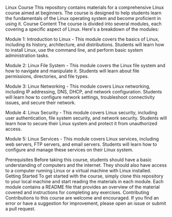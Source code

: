 Linux Course
This repository contains materials for a comprehensive Linux course aimed at beginners. The course is designed to help students learn the fundamentals of the Linux operating system and become proficient in using it.
Course Content
The course is divided into several modules, each covering a specific aspect of Linux. Here's a breakdown of the modules:


Module 1: Introduction to Linux - This module covers the basics of Linux, including its history, architecture, and distributions. Students will learn how to install Linux, use the command line, and perform basic system administration tasks.


Module 2: Linux File System - This module covers the Linux file system and how to navigate and manipulate it. Students will learn about file permissions, directories, and file types.


Module 3: Linux Networking - This module covers Linux networking, including IP addressing, DNS, DHCP, and network configuration. Students will learn how to configure network settings, troubleshoot connectivity issues, and secure their network.


Module 4: Linux Security - This module covers Linux security, including user authentication, file system security, and network security. Students will learn how to secure their Linux system and protect it from unauthorized access.


Module 5: Linux Services - This module covers Linux services, including web servers, FTP servers, and email servers. Students will learn how to configure and manage these services on their Linux system.


Prerequisites
Before taking this course, students should have a basic understanding of computers and the internet. They should also have access to a computer running Linux or a virtual machine with Linux installed.
Getting Started
To get started with the course, simply clone this repository to your local machine and start reading the materials in each module. Each module contains a README file that provides an overview of the material covered and instructions for completing any exercises.
Contributing
Contributions to this course are welcome and encouraged. If you find an error or have a suggestion for improvement, please open an issue or submit a pull request.
